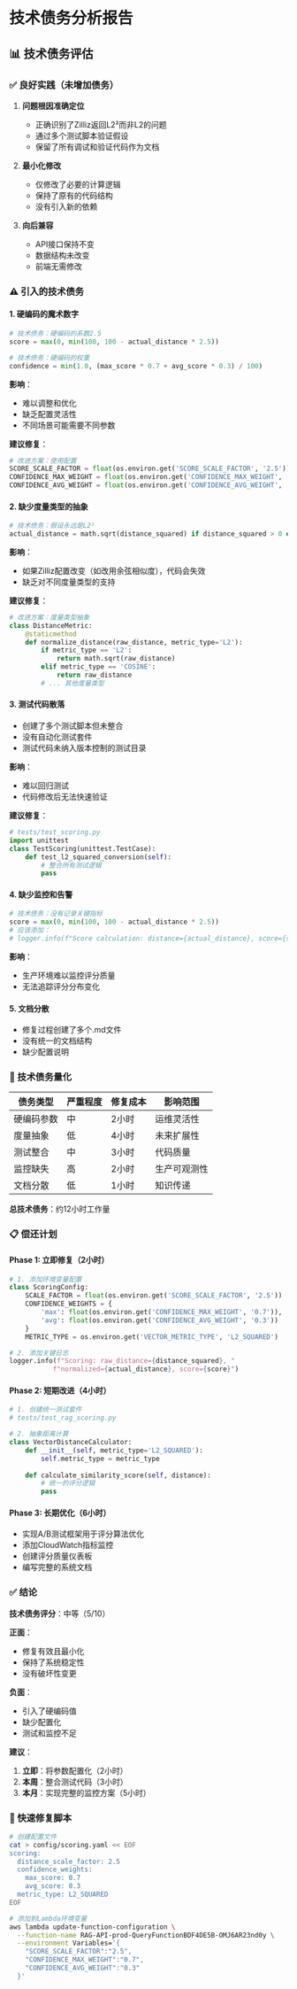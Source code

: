 # 技术债务分析报告

## 📊 技术债务评估

### ✅ 良好实践（未增加债务）

1. **问题根因准确定位**
   - 正确识别了Zilliz返回L2²而非L2的问题
   - 通过多个测试脚本验证假设
   - 保留了所有调试和验证代码作为文档

2. **最小化修改**
   - 仅修改了必要的计算逻辑
   - 保持了原有的代码结构
   - 没有引入新的依赖

3. **向后兼容**
   - API接口保持不变
   - 数据结构未改变
   - 前端无需修改

### ⚠️ 引入的技术债务

#### 1. 硬编码的魔术数字
```python
# 技术债务：硬编码的系数2.5
score = max(0, min(100, 100 - actual_distance * 2.5))

# 技术债务：硬编码的权重
confidence = min(1.0, (max_score * 0.7 + avg_score * 0.3) / 100)
```

**影响**：
- 难以调整和优化
- 缺乏配置灵活性
- 不同场景可能需要不同参数

**建议修复**：
```python
# 改进方案：使用配置
SCORE_SCALE_FACTOR = float(os.environ.get('SCORE_SCALE_FACTOR', '2.5'))
CONFIDENCE_MAX_WEIGHT = float(os.environ.get('CONFIDENCE_MAX_WEIGHT', '0.7'))
CONFIDENCE_AVG_WEIGHT = float(os.environ.get('CONFIDENCE_AVG_WEIGHT', '0.3'))
```

#### 2. 缺少度量类型的抽象
```python
# 技术债务：假设永远是L2²
actual_distance = math.sqrt(distance_squared) if distance_squared > 0 else 0
```

**影响**：
- 如果Zilliz配置改变（如改用余弦相似度），代码会失效
- 缺乏对不同度量类型的支持

**建议修复**：
```python
# 改进方案：度量类型抽象
class DistanceMetric:
    @staticmethod
    def normalize_distance(raw_distance, metric_type='L2'):
        if metric_type == 'L2':
            return math.sqrt(raw_distance)
        elif metric_type == 'COSINE':
            return raw_distance
        # ... 其他度量类型
```

#### 3. 测试代码散落
- 创建了多个测试脚本但未整合
- 没有自动化测试套件
- 测试代码未纳入版本控制的测试目录

**影响**：
- 难以回归测试
- 代码修改后无法快速验证

**建议修复**：
```python
# tests/test_scoring.py
import unittest
class TestScoring(unittest.TestCase):
    def test_l2_squared_conversion(self):
        # 整合所有测试逻辑
        pass
```

#### 4. 缺少监控和告警
```python
# 技术债务：没有记录关键指标
score = max(0, min(100, 100 - actual_distance * 2.5))
# 应该添加：
# logger.info(f"Score calculation: distance={actual_distance}, score={score}")
```

**影响**：
- 生产环境难以监控评分质量
- 无法追踪评分分布变化

#### 5. 文档分散
- 修复过程创建了多个.md文件
- 没有统一的文档结构
- 缺少配置说明

### 🎯 技术债务量化

| 债务类型 | 严重程度 | 修复成本 | 影响范围 |
|---------|---------|---------|---------|
| 硬编码参数 | 中 | 2小时 | 运维灵活性 |
| 度量抽象 | 低 | 4小时 | 未来扩展性 |
| 测试整合 | 中 | 3小时 | 代码质量 |
| 监控缺失 | 高 | 2小时 | 生产可观测性 |
| 文档分散 | 低 | 1小时 | 知识传递 |

**总技术债务**：约12小时工作量

### 📋 偿还计划

#### Phase 1: 立即修复（2小时）
```python
# 1. 添加环境变量配置
class ScoringConfig:
    SCALE_FACTOR = float(os.environ.get('SCORE_SCALE_FACTOR', '2.5'))
    CONFIDENCE_WEIGHTS = {
        'max': float(os.environ.get('CONFIDENCE_MAX_WEIGHT', '0.7')),
        'avg': float(os.environ.get('CONFIDENCE_AVG_WEIGHT', '0.3'))
    }
    METRIC_TYPE = os.environ.get('VECTOR_METRIC_TYPE', 'L2_SQUARED')

# 2. 添加关键日志
logger.info(f"Scoring: raw_distance={distance_squared}, "
           f"normalized={actual_distance}, score={score}")
```

#### Phase 2: 短期改进（4小时）
```python
# 1. 创建统一测试套件
# tests/test_rag_scoring.py

# 2. 抽象距离计算
class VectorDistanceCalculator:
    def __init__(self, metric_type='L2_SQUARED'):
        self.metric_type = metric_type
    
    def calculate_similarity_score(self, distance):
        # 统一的评分逻辑
        pass
```

#### Phase 3: 长期优化（6小时）
- 实现A/B测试框架用于评分算法优化
- 添加CloudWatch指标监控
- 创建评分质量仪表板
- 编写完整的系统文档

### ✅ 结论

**技术债务评分**：中等（5/10）

**正面**：
- 修复有效且最小化
- 保持了系统稳定性
- 没有破坏性变更

**负面**：
- 引入了硬编码值
- 缺少配置化
- 测试和监控不足

**建议**：
1. **立即**：将参数配置化（2小时）
2. **本周**：整合测试代码（3小时）
3. **本月**：实现完整的监控方案（5小时）

### 🔧 快速修复脚本

```bash
# 创建配置文件
cat > config/scoring.yaml << EOF
scoring:
  distance_scale_factor: 2.5
  confidence_weights:
    max_score: 0.7
    avg_score: 0.3
  metric_type: L2_SQUARED
EOF

# 添加到Lambda环境变量
aws lambda update-function-configuration \
  --function-name RAG-API-prod-QueryFunctionBDF4DE5B-OMJ6AR23nd0y \
  --environment Variables='{
    "SCORE_SCALE_FACTOR":"2.5",
    "CONFIDENCE_MAX_WEIGHT":"0.7",
    "CONFIDENCE_AVG_WEIGHT":"0.3"
  }'
```
